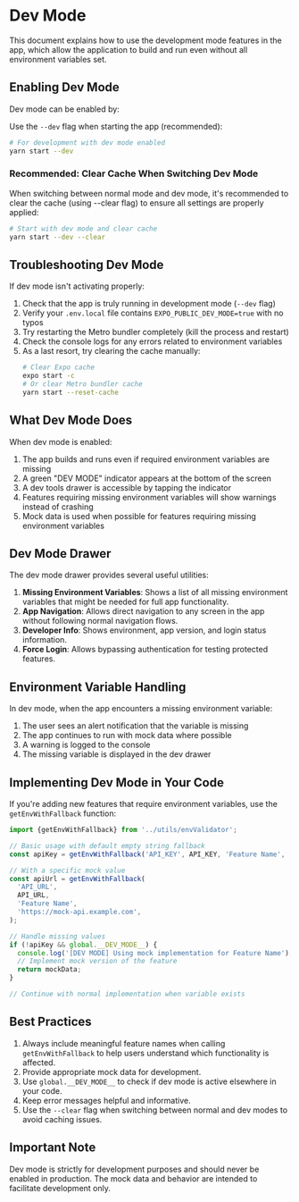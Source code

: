 # Dev Mode

This document explains how to use the development mode features in the app, which allow the application to build and run even without all environment variables set.

## Enabling Dev Mode

Dev mode can be enabled by:

Use the `--dev` flag when starting the app (recommended):

   ```bash
   # For development with dev mode enabled
   yarn start --dev
   ```


### Recommended: Clear Cache When Switching Dev Mode

When switching between normal mode and dev mode, it's recommended to clear the cache (using --clear flag) to ensure all settings are properly applied:

```bash
# Start with dev mode and clear cache
yarn start --dev --clear
```

## Troubleshooting Dev Mode

If dev mode isn't activating properly:

1. Check that the app is truly running in development mode (`--dev` flag)
2. Verify your `.env.local` file contains `EXPO_PUBLIC_DEV_MODE=true` with no typos
3. Try restarting the Metro bundler completely (kill the process and restart)
4. Check the console logs for any errors related to environment variables
5. As a last resort, try clearing the cache manually:
   ```bash
   # Clear Expo cache
   expo start -c
   # Or clear Metro bundler cache
   yarn start --reset-cache
   ```

## What Dev Mode Does

When dev mode is enabled:

1. The app builds and runs even if required environment variables are missing
2. A green "DEV MODE" indicator appears at the bottom of the screen
3. A dev tools drawer is accessible by tapping the indicator
4. Features requiring missing environment variables will show warnings instead of crashing
5. Mock data is used when possible for features requiring missing environment variables

## Dev Mode Drawer

The dev mode drawer provides several useful utilities:

1. **Missing Environment Variables**: Shows a list of all missing environment variables that might be needed for full app functionality.
2. **App Navigation**: Allows direct navigation to any screen in the app without following normal navigation flows.
3. **Developer Info**: Shows environment, app version, and login status information.
4. **Force Login**: Allows bypassing authentication for testing protected features.

## Environment Variable Handling

In dev mode, when the app encounters a missing environment variable:

1. The user sees an alert notification that the variable is missing
2. The app continues to run with mock data where possible
3. A warning is logged to the console
4. The missing variable is displayed in the dev drawer

## Implementing Dev Mode in Your Code

If you're adding new features that require environment variables, use the `getEnvWithFallback` function:

```typescript
import {getEnvWithFallback} from '../utils/envValidator';

// Basic usage with default empty string fallback
const apiKey = getEnvWithFallback('API_KEY', API_KEY, 'Feature Name', '');

// With a specific mock value
const apiUrl = getEnvWithFallback(
  'API_URL',
  API_URL,
  'Feature Name',
  'https://mock-api.example.com',
);

// Handle missing values
if (!apiKey && global.__DEV_MODE__) {
  console.log('[DEV MODE] Using mock implementation for Feature Name');
  // Implement mock version of the feature
  return mockData;
}

// Continue with normal implementation when variable exists
```

## Best Practices

1. Always include meaningful feature names when calling `getEnvWithFallback` to help users understand which functionality is affected.
2. Provide appropriate mock data for development.
3. Use `global.__DEV_MODE__` to check if dev mode is active elsewhere in your code.
4. Keep error messages helpful and informative.
5. Use the `--clear` flag when switching between normal and dev modes to avoid caching issues.

## Important Note

Dev mode is strictly for development purposes and should never be enabled in production. The mock data and behavior are intended to facilitate development only.
